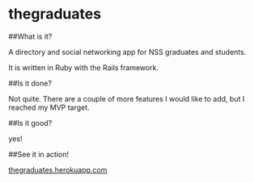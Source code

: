 # thegraduates

##What is it?

A directory and social networking app for NSS graduates and students.

It is written in Ruby with the Rails framework.

##Is it done?

Not quite. There are a couple of more features I would like to add, but I reached my MVP target.

##Is it good?

yes!



##See it in action!

[thegraduates.herokuapp.com](https://thegraduates.herokuapp.com)
